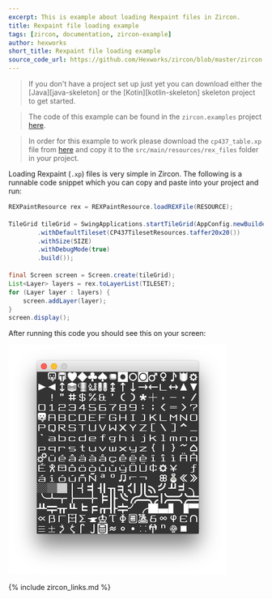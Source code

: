 ```yaml
---
excerpt: This is example about loading Rexpaint files in Zircon.
title: Rexpaint file loading example
tags: [zircon, documentation, zircon-example]
author: hexworks
short_title: Rexpaint file loading example
source_code_url: https://github.com/Hexworks/zircon/blob/master/zircon.jvm.examples/src/main/java/org/hexworks/zircon/examples/RexLoaderExample.java
---
```


> If you don't have a project set up just yet you can download either the [Java][java-skeleton] or the [Kotin][kotlin-skeleton] 
  skeleton project to get started. 
  
> The code of this example can be found in the `zircon.examples` project [here](https://github.com/Hexworks/zircon.examples/blob/master/zircon.jvm.examples/src/main/java/org/hexworks/zircon/examples/RexLoaderExample.java).

> In order for this example to work please download the `cp437_table.xp` file from [here](https://github.com/Hexworks/zircon.examples/blob/master/zircon.jvm.examples/src/main/resources/rex_files/cp437_table.xp)
  and copy it to the `src/main/resources/rex_files` folder in your project.

Loading Rexpaint (`.xp`) files is very simple in Zircon. The following is a runnable code snippet which you can
copy and paste into your project and run:

```java
REXPaintResource rex = REXPaintResource.loadREXFile(RESOURCE);

TileGrid tileGrid = SwingApplications.startTileGrid(AppConfig.newBuilder()
        .withDefaultTileset(CP437TilesetResources.taffer20x20())
        .withSize(SIZE)
        .withDebugMode(true)
        .build());

final Screen screen = Screen.create(tileGrid);
List<Layer> layers = rex.toLayerList(TILESET);
for (Layer layer : layers) {
    screen.addLayer(layer);
}
screen.display();
```

After running this code you should see this on your screen:

![Zircon Rexpaint Loading Example](/assets/img/zircon_rexpaint_loading_example.png)

{% include zircon_links.md %}
